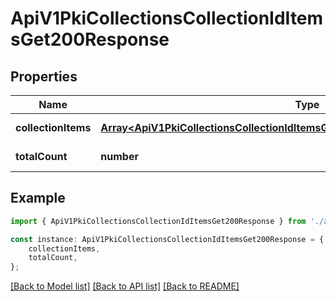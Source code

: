 # ApiV1PkiCollectionsCollectionIdItemsGet200Response


## Properties

Name | Type | Description | Notes
------------ | ------------- | ------------- | -------------
**collectionItems** | [**Array&lt;ApiV1PkiCollectionsCollectionIdItemsGet200ResponseCollectionItemsInner&gt;**](ApiV1PkiCollectionsCollectionIdItemsGet200ResponseCollectionItemsInner.md) |  | [default to undefined]
**totalCount** | **number** |  | [default to undefined]

## Example

```typescript
import { ApiV1PkiCollectionsCollectionIdItemsGet200Response } from './api';

const instance: ApiV1PkiCollectionsCollectionIdItemsGet200Response = {
    collectionItems,
    totalCount,
};
```

[[Back to Model list]](../README.md#documentation-for-models) [[Back to API list]](../README.md#documentation-for-api-endpoints) [[Back to README]](../README.md)

